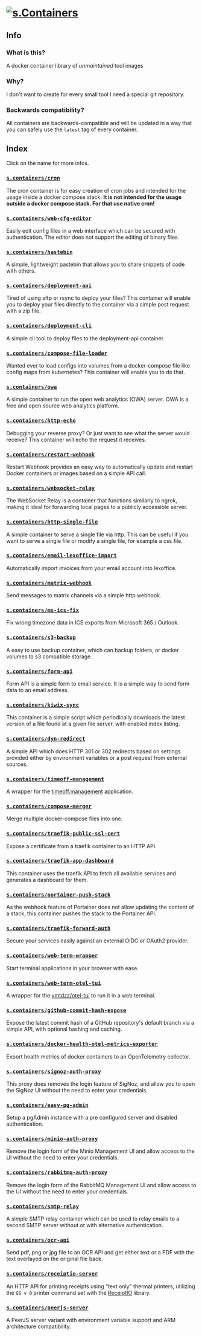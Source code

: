 # [![s.Containers](./.github/logo.png)](#)

## Info

### What is this?

A docker container library of *unmaintained* tool images

### Why?

I don't want to create for every small tool I need a special git repository.

### Backwards compatibility?

All containers are backwards-compatible and will be updated in a way that you can safely use
the `latest` tag of every container.

## Index

Click on the name for more infos.

### [`s.containers/cron`](./src/cron/README.md)

The cron container is for easy creation of cron jobs and intended for the usage inside a
docker compose stack. **It is not intended for the usage outside a docker compose stack.
For that use native cron!**

### [`s.containers/web-cfg-editor`](./src/web-cfg-editor/README.md)

Easily edit config files in a web interface which can be secured with authentication.
The editor does not support the editing of binary files.

### [`s.containers/hastebin`](./src/hastebin/README.md)

A simple, lightweight pastebin that allows you to share snippets of code with others.

### [`s.containers/deployment-api`](./src/deployment-api/README.md)

Tired of using sftp or rsync to deploy your files? This container will enable you to
deploy your files directly to the container via a simple post request with a zip file.

### [`s.containers/deployment-cli`](./src/deployment-cli/README.md)

A simple cli tool to deploy files to the deployment-api container.

### [`s.containers/compose-file-loader`](./src/compose-file-loader/README.md)

Wanted ever to load configs into volumes from a docker-compose file like config maps
from kubernetes? This container will enable you to do that.

### [`s.containers/owa`](./src/owa/README.md)

A simple container to run the open web analytics (OWA) server. OWA is a free and open
source web analytics platform.

### [`s.containers/http-echo`](./src/http-echo/README.md)

Debugging your reverse proxy? Or just want to see what the server would receive? This
container will echo the request it receives.

### [`s.containers/restart-webhook`](./src/restart-webhook/README.md)

Restart Webhook provides an easy way to automatically update and restart Docker
containers or images based on a simple API call.

### [`s.containers/websocket-relay`](./src/websocket-relay/README.md)

The WebSocket Relay is a container that functions similarly to ngrok, making it ideal
for forwarding local pages to a publicly accessible server.

### [`s.containers/http-single-file`](./src/http-single-file/README.md)

A simple container to serve a single file via http. This can be useful if you want to
serve a single file or modify a single file, for example a css file.

### [`s.containers/email-lexoffice-import`](./src/email-lexoffice-import/README.md)

Automatically import invoices from your email account into lexoffice.

### [`s.containers/matrix-webhook`](./src/matrix-webhook/README.md)

Send messages to matrix channels via a simple http webhook.

### [`s.containers/ms-ics-fix`](./src/ms-ics-fix/README.md)

Fix wrong timezone data in ICS exports from Microsoft 365 / Outlook.

### [`s.containers/s3-backup`](./src/s3-backup/README.md)

A easy to use backup container, which can backup folders, or docker
volumes to s3 compatible storage.

### [`s.containers/form-api`](./src/form-api/README.md)

Form API is a simple form to email service. It is a simple way to send
form data to an email address.

### [`s.containers/kiwix-sync`](./src/kiwix-sync/README.md)

This container is a simple script which periodically downloads the latest
version of a file found at a given file server, with enabled index listing.

### [`s.containers/dyn-redirect`](./src/dyn-redirect/README.md)

A simple API which does HTTP 301 or 302 redirects based on settings provided
either by environment variables or a post request from external sources.

### [`s.containers/timeoff-management`](./src/timeoff-management/README.md)

A wrapper for the [timeoff.management](https://github.com/timeoff-management/timeoff-management-application) application.

### [`s.containers/compose-merger`](./src/compose-merger/README.md)

Merge multiple docker-compose files into one.

### [`s.containers/traefik-public-ssl-cert`](./src/traefik-public-ssl-cert/README.md)

Expose a certificate from a traefik container to an HTTP API.

### [`s.containers/traefik-app-dashboard`](./src/traefik-app-dashboard/README.md)

This container uses the traefik API to fetch all available services and generates a dashboard for them.

### [`s.containers/portainer-push-stack`](./src/portainer-push-stack/README.md)

As the webhook feature of Portainer does not allow updating the content of a stack, this container pushes the stack to the Portainer API.

### [`s.containers/traefik-forward-auth`](./src/traefik-forward-auth/README.md)

Secure your services easily against an external OIDC or OAuth2 provider.

### [`s.containers/web-term-wrapper`](./src/web-term-wrapper/README.md)

Start terminal applications in your browser with ease.

### [`s.containers/web-term-otel-tui`](./src/web-term-otel-tui/README.md)

A wrapper for the [ymtdzz/otel-tui](https://github.com/ymtdzzz/otel-tui) to run it in a web terminal.

### [`s.containers/github-commit-hash-expose`](./src/github-commit-hash-expose/README.md)

Expose the latest commit hash of a GitHub repository's default branch via a simple API, with optional hashing and caching.

### [`s.containers/docker-health-otel-metrics-exporter`](./src/docker-health-otel-metrics-exporter/README.md)

Export health metrics of docker containers to an OpenTelemetry collector.

### [`s.containers/signoz-auth-proxy`](./src/signoz-auth-proxy/README.md)

This proxy does removes the login feature of SigNoz, and allow you to open the SigNoz UI without the need to enter your credentials.

### [`s.containers/easy-pg-admin`](./src/easy-pg-admin/README.md)

Setup a pgAdmin instance with a pre configured server and disabled authentication.

### [`s.containers/minio-auth-proxy`](./src/minio-auth-proxy/README.md)

Remove the login form of the Minio Management UI and allow access to the UI without the need to enter your credentials.

### [`s.containers/rabbitmq-auth-proxy`](./src/rabbitmq-auth-proxy/README.md)

Remove the login form of the RabbitMQ Management UI and allow access to the UI without the need to enter your credentials.

### [`s.containers/smtp-relay`](./src/smtp-relay/README.md)

A simple SMTP relay container which can be used to relay emails to a second SMTP server without or with alternative authentication.

### [`s.containers/ocr-api`](./src/ocr-api/README.md)

Send pdf, png or jpg file to an OCR API and get either text or a PDF with the text overlayed on the original file back.

### [`s.containers/receiptio-server`](./src/receiptio-server/README.md)

An HTTP API for printing receipts using "text only" thermal printers, utilizing the `GS v 0` printer command set with the [ReceiptIO](https://github.com/receiptline/receiptio) library.

### [`s.containers/peerjs-server`](./src/peerjs-server/README.md)

A PeerJS server variant with environment variable support and ARM architecture compatibility.
